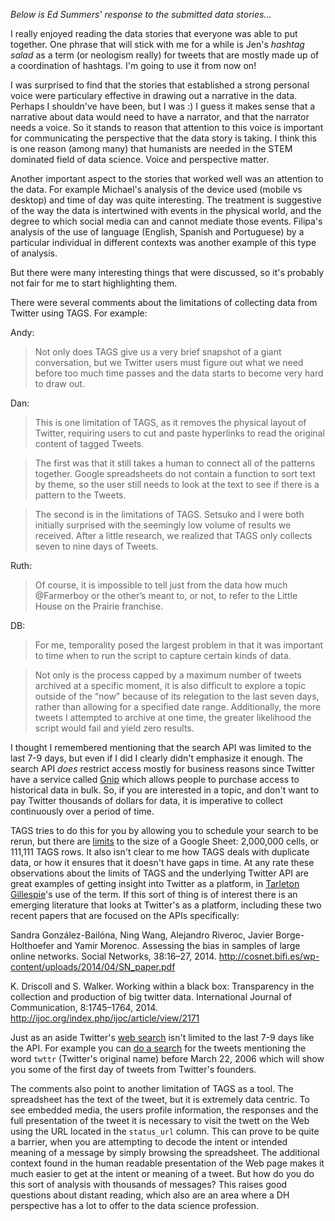 *Below is Ed Summers' response to the submitted data stories...*

I really enjoyed reading the data stories that everyone was able to put
together. One phrase that will stick with me for a while is Jen's *hashtag
salad* as a term (or neologism really) for tweets that are mostly made up 
of a coordination of hashtags. I'm going to use it from now on!

I was surprised to find that the stories that established a strong personal voice were particulary effective in drawing out a narrative in the data. Perhaps I shouldn've have been, but I was :) I guess it makes sense that a narrative about data would need to have a narrator, and that the narrator needs a voice. So it stands to reason that attention to this voice is important for communicating the perspective that the data story is taking. I think this is one reason (among many) that humanists are needed in the STEM dominated field of data science. Voice and perspective matter.

Another important aspect to the stories that worked well was an attention to the data. For example Michael's analysis of the device used (mobile vs desktop) and time of day was quite interesting. The treatment is suggestive of the way the data is intertwined with events in the physical world, and the degree to which social media can and cannot mediate those events. Filipa's analysis of the use of language (English, Spanish and Portuguese) by a particular individual in different contexts was another example of this type of analysis.

But there were many interesting things that were discussed, so it's probably not fair for me to start highlighting them. 

There were several comments about the limitations of collecting data from Twitter using TAGS. For example:

Andy:

> Not only does TAGS give us a very brief snapshot of a giant conversation, but we Twitter users must figure out what we need before too much time passes and the data starts to become very hard to draw out.

Dan:

> This is one limitation of TAGS, as it removes the physical layout of Twitter, requiring users to cut and paste hyperlinks to read the original content of tagged Tweets. 

> The first was that it still takes a human to connect all of the patterns together.  Google spreadsheets do not contain a function to sort text by theme, so the user still needs to look at the text to see if there is a pattern to the Tweets.

> The second is in the limitations of TAGS.  Setsuko and I were both initially surprised with the seemingly low volume of results we received.  After a little research, we realized that TAGS only collects seven to nine days of Tweets.

Ruth:

> Of course, it is impossible to tell just from the data how much @Farmerboy or the other’s meant to, or not, to refer to the Little House on the Prairie franchise.

DB:

> For me, temporality posed the largest problem in that it was important to time when to run the script to capture certain kinds of data.

>  Not only is the process capped by a maximum number of tweets archived at a specific moment, it is also difficult to explore a topic outside of the “now” because of its relegation to the last seven days, rather than allowing for a specified date range. Additionally, the more tweets I attempted to archive at one time, the greater likelihood the script would fail and yield zero results.

I thought I remembered mentioning that the search API was limited to the last 7-9 days, but even if I did I clearly didn't emphasize it enough. The search API *does* restrict access mostly for business reasons since Twitter have a service called [Gnip](http://gnip.com) which allows people to purchase access to historical data in bulk. So, if you are interested in a topic, and don't want to pay Twitter thousands of dollars for data, it is imperative to collect continuously over a period of time.

TAGS tries to do this for you by allowing you to schedule your search to be rerun, but there are [limits] to the size of a Google Sheet: 2,000,000 cells, or 111,111 TAGS rows. It also isn't clear to me how TAGS deals with duplicate data, or how it ensures that it doesn't have gaps in time. At any rate these observations about the limits of TAGS and the underlying Twitter API are great examples of getting insight into Twitter as a platform, in [Tarleton Gillespie]'s use of the term. If this sort of thing is of interest there is an emerging literature that looks at Twitter's as a platform, including these two recent papers that are focused on the APIs specifically:

Sandra González-Bailóna, Ning Wang, Alejandro Riveroc, Javier Borge-Holthoefer and Yamir Morenoc. Assessing the bias in samples of large online networks. Social Networks, 38:16–27, 2014. http://cosnet.bifi.es/wp-content/uploads/2014/04/SN_paper.pdf

K. Driscoll and S. Walker. Working within a black box: Transparency in the collection and production of big twitter data. International Journal of Communication, 8:1745–1764, 2014. http://ijoc.org/index.php/ijoc/article/view/2171

Just as an aside Twitter's [web search] isn't limited to the last 7-9 days like the API. For example you can [do a search] for the tweets mentioning the word `twttr` (Twitter's original name) before March 22, 2006 which will show you some of the first day of tweets from Twitter's founders. 

The comments also point to another limitation of TAGS as a tool. The spreadsheet has the text of the tweet, but it is extremely data centric. To see embedded media, the users profile information, the responses and the full presentation of the tweet it is necessary to visit the twett on the Web using the URL located in the `status_url` column. This can prove to be quite a barrier, when you are attempting to decode the intent or intended meaning of a message by simply browsing the spreadsheet. The additional context found in the human readable presentation of the Web page makes it much easier to get at the intent or meaning of a tweet. But how do you do this sort of analysis with thousands of messages? This raises good questions about distant reading, which also are an area where a DH perspective has a lot to offer to the data science profession.

[limits]: https://support.google.com/drive/answer/37603?hl=en
[web search]: https://twitter.com/search-advanced
[do a search]: https://twitter.com/search?f=tweets&vertical=default&q=twttr%20until%3A2006-03-22
[Tarleton Gillespie]: http://papers.ssrn.com/sol3/papers.cfm?abstract_id=1601487
